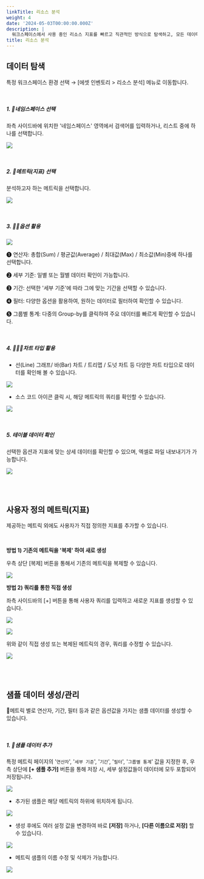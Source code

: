 ```yaml
---
linkTitle: 리소스 분석
weight: 4
date: '2024-05-03T00:00:00.000Z'
description: |
  워크스페이스에서 사용 중인 리소스 지표를 빠르고 직관적인 방식으로 탐색하고, 모든 데이터를 시각화된 차트로 쉽게 확인할 수 있습니다.  
title: 리소스 분석
---
```


## 데이터 탐색

특정 워크스페이스 환경 선택 → \[에셋 인벤토리 > 리소스 분석] 메뉴로 이동합니다.

<br>

##### **1. 네임스페이스 선택**

좌측 사이드바에 위치한 '네임스페이스' 영역에서 검색어를 입력하거나, 리스트 중에 하나를 선택합니다.

![](/guides/asset_inventory/metric-explorer-01-ko.png)

<br>

##### **2. 메트릭(지표) 선택**

분석하고자 하는 메트릭을 선택합니다.

![](/guides/asset_inventory/metric-explorer-02-ko.png)

<br>

##### **3. 옵션 활용**

![](/guides/asset_inventory/metric-explorer-view-01-ko.png)

➊ 연산자: 총합(Sum) / 평균값(Average) / 최대값(Max) / 최소값(Min)중에 하나를 선택합니다.

➋ 세부 기준: 일별 또는 월별 데이터 확인이 가능합니다.

➌ 기간: 선택한 '세부 기준'에 따라 그에 맞는 기간을 선택할 수 있습니다.

➍ 필터: 다양한 옵션을 활용하여, 원하는 데이터로 필터하여 확인할 수 있습니다.

➎ 그룹별 통계: 다중의 Group-by를 클릭하여 주요 데이터를 빠르게 확인할 수 있습니다.

<br>

##### **4. 차트 타입 활용**

* 선(Line) 그래프/ 바(Bar) 차트 / 트리맵 / 도넛 차트 등 다양한 차트 타입으로 데이터를 확인해 볼 수 있습니다.

![](/guides/asset_inventory/metric-explorer-view-02.png)

* 소스 코드 아이콘 클릭 시, 해당 메트릭의 쿼리를 확인할 수 있습니다.

![](/guides/asset_inventory/metric-explorer-view-02_2.png)

<br>

##### **5. 테이블 데이터 확인**

선택한 옵션과 지표에 맞는 상세 데이터를 확인할 수 있으며, 엑셀로 파일 내보내기가 가능합니다.

![](/guides/asset_inventory/metric-explorer-view-03.png)

<br><br>

## 사용자 정의 메트릭(지표)

제공하는 메트릭 외에도 사용자가 직접 정의한 지표를 추가할 수 있습니다.

<br>

**방법 1) 기존의 메트릭을 '복제' 하여 새로 생성**

우측 상단 \[복제] 버튼을 통해서 기존의 메트릭을 복제할 수 있습니다.

![](/guides/asset_inventory/metric-explorer-duplicate-ko.png)

**방법 2) 쿼리를 통한 직접 생성**

좌측 사이드바의 \[+] 버튼을 통해 사용자 쿼리를 입력하고 새로운 지표를 생성할 수 있습니다.

![](/guides/asset_inventory/metric-explorer-add-query-01-ko.png)

![](/guides/asset_inventory/metric-explorer-add-query-02-ko.png)

위와 같이 직접 생성 또는 복제된 메트릭의 경우, 쿼리를 수정할 수 있습니다.

![](/guides/asset_inventory/metric-explorer-edit-query-ko.png)

<br><br>

## 샘플 데이터 생성/관리

메트릭 별로 연산자, 기간, 필터 등과 같은 옵션값을 가지는 샘플 데이터를 생성할 수 있습니다.

<br>

##### **1. 샘플 데이터 추가**

특정 메트릭 페이지의 '`연산자`', '`세부 기준`', '`기간`', '`필터`', '`그룹별 통계`' 값을 지정한 후, 우측 상단에 **\[+ 샘플 추가]** 버튼을 통해 저장 시, 세부 설정값들이 데이터에 모두 포함되어 저장됩니다.

![](/guides/asset_inventory/metric-explorer-add-example-ko.png)

* 추가된 샘플은 해당 메트릭의 하위에 위치하게 됩니다.

![](/guides/asset_inventory/metric-explorer-add-02-example-ko.png)

* 생성 후에도 여러 설정 값을 변경하여 바로 **\[저장]** 하거나, **\[다른 이름으로 저장]** 할 수 있습니다.

![](/guides/asset_inventory/metric-explorer-add-04-example-ko.png)

* 메트릭 샘플의 이름 수정 및 삭제가 가능합니다.

![](/guides/asset_inventory/metric-explorer-add-03-example.png)
